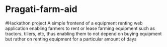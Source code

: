 # Pragati-farm-aid
#Hackathon project
A simple frontend of a equipment renting web application enabling farmers to rent or lease farming equipment such as tractors, tillers, etc, thus enabling them to not depend on buying equipment but rather on renting equipment for a particular amount of days

